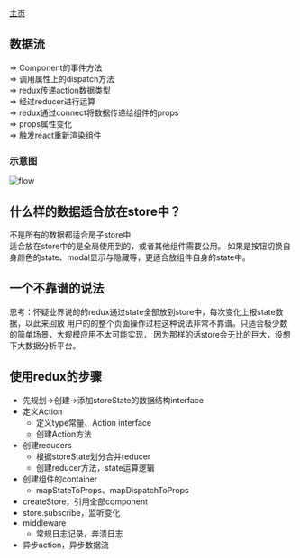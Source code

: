 [主页](../../README.md)

## 数据流

=> Component的事件方法  
=> 调用属性上的dispatch方法   
=> redux传递action数据类型  
=> 经过reducer进行运算  
=> redux通过connect将数据传递给组件的props  
=> props属性变化  
=> 触发react重新渲染组件

### 示意图
![flow](http://static.seeyouyima.com/rn-applet/dataflow.jpeg)

## 什么样的数据适合放在store中？

不是所有的数据都适合房子store中  
适合放在store中的是全局使用到的，或者其他组件需要公用。
如果是按钮切换自身颜色的state、modal显示与隐藏等，更适合放组件自身的state中。

## 一个不靠谱的说法
思考：怀疑业界说的的redux通过state全部放到store中，每次变化上报state数据，以此来回放
用户的的整个页面操作过程这种说法非常不靠谱。只适合极少数的简单场景，大规模应用不太可能实现，
因为那样的话store会无比的巨大，设想下大数据分析平台。

## 使用redux的步骤
- 先规划->创建->添加storeState的数据结构interface
- 定义Action
    - 定义type常量、Action interface
    - 创建Action方法
- 创建reducers
    - 根据storeState划分合并reducer
    - 创建reducer方法，state运算逻辑
- 创建组件的container
    - mapStateToProps、mapDispatchToProps
- createStore，引用全部component
- store.subscribe，监听变化
- middleware
    - 常规日志记录，奔溃日志
- 异步action，异步数据流    